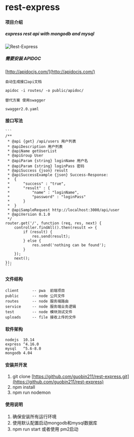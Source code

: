 # rest-express

#### 项目介绍

##### express rest api with mongodb and mysql

![Rest-Express](https://github.com/guobin211/rest-express/blob/master/images/github.jpg)
##### 需要安装  APIDOC

[http://apidocjs.com/](http://apidocjs.com/)

    自动生成接口api文档

    apidoc -i routes/ -o public/apidoc/
    
    替代方案 使用swagger
    
    swagger2.0.yaml

#### 接口写法

    ```
    /**
     * @api {get} /api/users 用户列表
     * @apiDescription 用户列表
     * @apiName getUserList
     * @apiGroup User
     * @apiParam {string} loginName 用户名
     * @apiParam {string} loginPass 密码
     * @apiSuccess {json} result
     * @apiSuccessExample {json} Success-Response:
     *  {
     *      "success" : "true",
     *      "result" : {
     *          "name" : "loginName",
     *          "password" : "loginPass"
     *      }
     *  }
     * @apiSampleRequest http://localhost:3000/api/user
     * @apiVersion 0.1.0
     */
    router.get('/', function (req, res, next) {
        controller.findAll().then(result => {
            if (result) {
                res.send(result);
            } else {
                res.send('nothing can be found');
            }
        });
        next();
    });
    ```

#### 文件结构

    client      -- pwa  前端项目
    public      -- node 公共文件
    routes      -- node 服务端路由
    service     -- node 服务端业务逻辑 
    test        -- node 模块测试文件
    uploads     -- file 接收上传的文件

#### 软件架构
    
    nodejs  10.14
    express ^4.16.0
    mysql   ^5.6-8.0
    mongodb 4.04


#### 安装并开发

1. git clone [https://github.com/guobin211/rest-express.git](https://github.com/guobin211/rest-express)
2. npm install
3. npm run nodemon

#### 使用说明

1. 确保安装所有运行环境
2. 使用默认配置启动mongodb和mysql数据库
3. npm run start 或者使用 pm2启动

